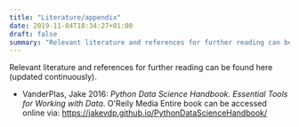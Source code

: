 ```yaml
---
title: "Literature/appendix"
date: 2019-11-04T18:34:27+01:00
draft: false
summary: "Relevant literature and references for further reading can be found here (updated continuously)."
---
```


Relevant literature and references for further reading can be found here (updated continuously).


- VanderPlas, Jake 2016: *Python Data Science Handbook. Essential Tools for Working with Data*. O'Reily Media
Entire book can be accessed online via: https://jakevdp.github.io/PythonDataScienceHandbook/



